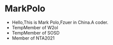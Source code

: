 # MarkPolo
- Hello,This is Mark Polo,Fzuer in China.A coder.
- TempMember of W2ol
- TempMember of SOSD
- Member of NTA2021
